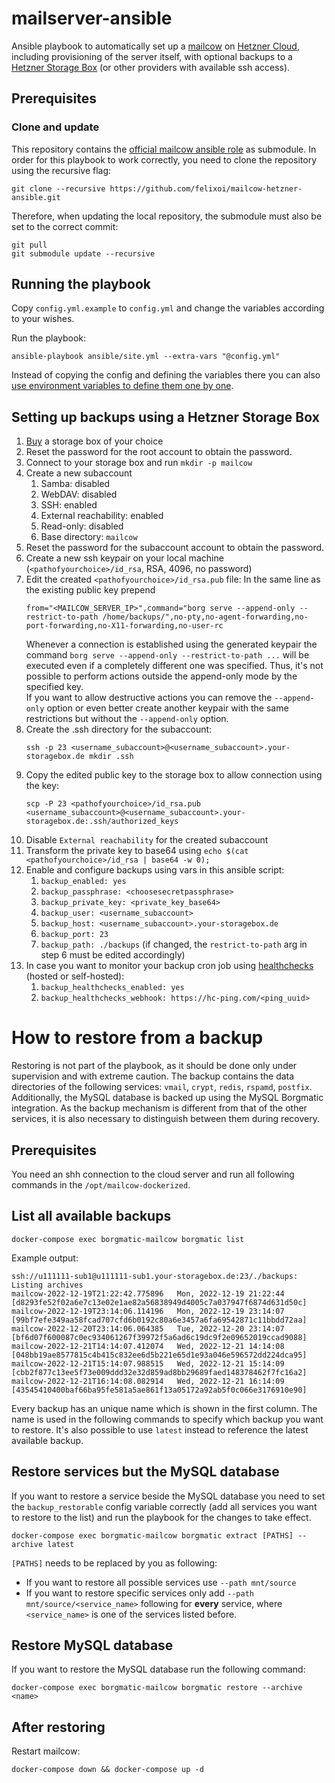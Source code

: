 # mailserver-ansible

Ansible playbook to automatically set up a [mailcow](https://github.com/mailcow/mailcow-dockerized/) on [Hetzner Cloud](https://www.hetzner.com/cloud),
including provisioning of the server itself, with optional backups to a
[Hetzner Storage Box](https://www.hetzner.com/storage/storage-box) (or other providers with available ssh access).

## Prerequisites

### Clone and update

This repository contains the [official mailcow ansible role](https://github.com/mailcow/mailcow-ansiblerole) as submodule.
In order for this playbook to work correctly, you need to clone the repository using the recursive flag:
```
git clone --recursive https://github.com/felixoi/mailcow-hetzner-ansible.git
```
Therefore, when updating the local repository, the submodule must also be set to the correct commit:
```
git pull
git submodule update --recursive
```

## Running the playbook

Copy `config.yml.example` to `config.yml` and change the variables according to your wishes.

Run the playbook:
```
ansible-playbook ansible/site.yml --extra-vars "@config.yml"
```
Instead of copying the config and defining the variables there you can also
[use environment variables to define them one by one](https://docs.ansible.com/ansible/latest/playbook_guide/playbooks_variables.html#defining-variables-at-runtime).

## Setting up backups using a Hetzner Storage Box

1. [Buy](https://www.hetzner.com/storage/storage-box) a storage box of your choice
2. Reset the password for the root account to obtain the password.
3. Connect to your storage box and run `mkdir -p mailcow`
4. Create a new subaccount
   1. Samba: disabled
   2. WebDAV: disabled
   3. SSH: enabled
   4. External reachability: enabled
   5. Read-only: disabled
   6. Base directory: `mailcow`
5. Reset the password for the subaccount account to obtain the password.
6. Create a new ssh keypair on your local machine (`<pathofyourchoice>/id_rsa`, RSA, 4096, no password)
7. Edit the created `<pathofyourchoice>/id_rsa.pub` file: In the same line as the existing public key prepend
   ```
   from="<MAILCOW_SERVER_IP>",command="borg serve --append-only --restrict-to-path /home/backups/",no-pty,no-agent-forwarding,no-port-forwarding,no-X11-forwarding,no-user-rc 
   ```
   Whenever a connection is established using the generated keypair the command `borg serve --append-only --restrict-to-path ...`
   will be executed even if a completely different one was specified. Thus, it's not possible to perform actions outside the append-only mode by the specified key.   
   If you want to allow destructive actions you can remove the `--append-only` option or even better create another keypair with the same restrictions but without the `--append-only` option.
8. Create the .ssh directory for the subaccount:
   ```
   ssh -p 23 <username_subaccount>@<username_subaccount>.your-storagebox.de mkdir .ssh
   ```
9. Copy the edited public key to the storage box to allow connection using the key:
   ```
   scp -P 23 <pathofyourchoice>/id_rsa.pub <username_subaccount>@<username_subaccount>.your-storagebox.de:.ssh/authorized_keys
   ```
10. Disable `External reachability` for the created subaccount
11. Transform the private key to base64 using `echo $(cat <pathofyourchoice>/id_rsa | base64 -w 0);`
12. Enable and configure backups using vars in this ansible script:
    1. `backup_enabled: yes`
    2. `backup_passphrase: <choosesecretpassphrase>`
    3. `backup_private_key: <private_key_base64>`
    4. `backup_user: <username_subaccount>`
    5. `backup_host: <username_subaccount>.your-storagebox.de`
    6. `backup_port: 23`
    7. `backup_path: ./backups` (if changed, the `restrict-to-path` arg in step 6 must be edited accordingly)
13. In case you want to monitor your backup cron job using [healthchecks](https://github.com/healthchecks/healthchecks) (hosted or self-hosted):
    1. `backup_healthchecks_enabled: yes`
    2. `backup_healthchecks_webhook: https://hc-ping.com/<ping_uuid>`

# How to restore from a backup

Restoring is not part of the playbook, as it should be done only under supervision and with extreme caution.
The backup contains the data directories of the following services: `vmail`, `crypt`, `redis`, `rspamd`, `postfix`.
Additionally, the MySQL database is backed up using the MySQL Borgmatic integration. As the backup mechanism is different 
from that of the other services, it is also necessary to distinguish between them during recovery.

## Prerequisites

You need an shh connection to the cloud server and run all following commands in the `/opt/mailcow-dockerized`.

## List all available backups

```
docker-compose exec borgmatic-mailcow borgmatic list
```
Example output:
```
ssh://u111111-sub1@u111111-sub1.your-storagebox.de:23/./backups: Listing archives
mailcow-2022-12-19T21:22:42.775896   Mon, 2022-12-19 21:22:44 [d8293fe52f02a6e7c13e02e1ae82a56838949d4005c7a037947f6874d631d50c]
mailcow-2022-12-19T23:14:06.114196   Mon, 2022-12-19 23:14:07 [99bf7efe349aa58fcad707cfd6b0192c80a6e3457a6fa69542871c11bbdd72aa]
mailcow-2022-12-20T23:14:06.064385   Tue, 2022-12-20 23:14:07 [bf6d07f600087c0ec934061267f39972f5a6ad6c19dc9f2e09652019ccad9088]
mailcow-2022-12-21T14:14:07.412074   Wed, 2022-12-21 14:14:08 [048bb19ae8577815c4b415c832ee6d5b221e65d1e93a046e596572dd224dca95]
mailcow-2022-12-21T15:14:07.988515   Wed, 2022-12-21 15:14:09 [cbb2f877c13ee5f73e009ddd32e32d859ad8bb29689faed148378462f7fc16a2]
mailcow-2022-12-21T16:14:08.082914   Wed, 2022-12-21 16:14:09 [43545410400baf66ba95fe581a5ae861f13a05172a92ab5f0c066e3176910e90]
```
Every backup has an unique name which is shown in the first column. The name is used in the following commands to
specify which backup you want to restore. It's also possible to use `latest` instead to reference the latest
available backup.

## Restore services but the MySQL database

If you want to restore a service beside the MySQL database you need to set the `backup_restorable` config variable
correctly (add all services you want to restore to the list) and run the playbook for the changes to take effect.

```
docker-compose exec borgmatic-mailcow borgmatic extract [PATHS] --archive latest
```
`[PATHS]` needs to be replaced by you as following:
- If you want to restore all possible services use `--path mnt/source`
- If you want to restore specific services only add `--path mnt/source/<service_name>` following for **every** service, where
  `<service_name>` is one of the services listed before.

## Restore MySQL database

If you want to restore the MySQL database run the following command:
```
docker-compose exec borgmatic-mailcow borgmatic restore --archive <name>
```

## After restoring

Restart mailcow:
```
docker-compose down && docker-compose up -d
```
